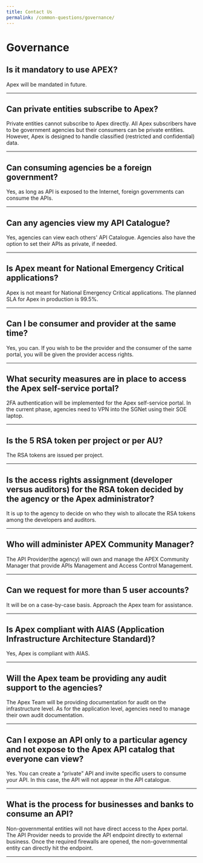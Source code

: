 ```yaml
---
title: Contact Us
permalink: /common-questions/governance/
---
```


# Governance

## Is it mandatory to use APEX?

Apex will be mandated in future.

---

## Can private entities subscribe to Apex?

Private entities cannot subscribe to Apex directly. All Apex subscribers have to be government agencies but their consumers can be private entities. However, Apex is designed to handle classified (restricted and confidential) data.

---

## Can consuming agencies be a foreign government?

Yes, as long as API is exposed to the Internet, foreign governments can consume the APIs.

---

## Can any agencies view my API Catalogue?

Yes, agencies can view each others' API Catalogue. Agencies also have the option to set their APIs as private, if needed.

---

## Is Apex meant for National Emergency Critical applications?

Apex is not meant for National Emergency Critical applications. The planned SLA for Apex in production is 99.5%.

---

## Can I be consumer and provider at the same time?

Yes, you can. If you wish to be the provider and the consumer of the same portal, you will be given the provider access rights.

---

## What security measures are in place to access the Apex self-service portal?

2FA authentication will be implemented for the Apex self-service portal. In the current phase, agencies need to VPN into the SGNet using their SOE laptop.

---

## Is the 5 RSA token per project or per AU?

The RSA tokens are issued per project.

---

## Is the access rights assignment (developer versus auditors) for the RSA token decided by the agency or the Apex administrator?

It is up to the agency to decide on who they wish to allocate the RSA tokens among the developers and auditors.

---

## Who will administer APEX Community Manager?

The API Provider(the agency) will own and manage the APEX Community Manager that provide APIs Management and Access Control Management.

---

## Can we request for more than 5 user accounts?

It will be on a case-by-case basis. Approach the Apex team for assistance.

---

## Is Apex compliant with AIAS (Application Infrastructure Architecture Standard)?

Yes, Apex is compliant with AIAS.

---

## Will the Apex team be providing any audit support to the agencies?

The Apex Team will be providing documentation for audit on the infrastructure level. As for the application level, agencies need to manage their own audit documentation.

---

## Can I expose an API only to a particular agency and not expose to the Apex API catalog that everyone can view?

Yes. You can create a “private” API and invite specific users to consume your API. In this case, the API will not appear in the API catalogue.

---

## What is the process for businesses and banks to consume an API?

Non-governmental entities will not have direct access to the Apex portal. The API Provider needs to provide the API endpoint directly to external business. Once the required firewalls are opened, the non-governmental entity can directly hit the endpoint.

---
